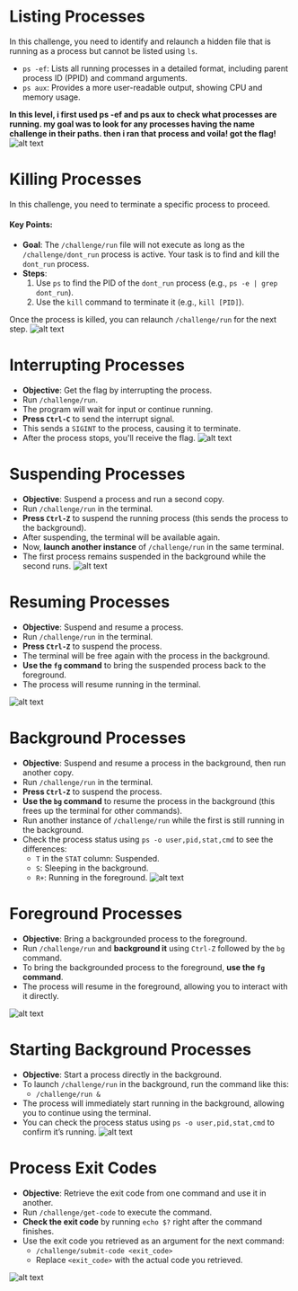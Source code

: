 # Listing Processes

In this challenge, you need to identify and relaunch a hidden file that is running as a process but cannot be listed using `ls`.
  - `ps -ef`: Lists all running processes in a detailed format, including parent process ID (PPID) and command arguments.
  - `ps aux`: Provides a more user-readable output, showing CPU and memory usage.


**In this level, i first used ps -ef and ps aux to check what processes are running. my goal was to look for any processes having the name challenge in their paths. then i ran that process and voila! got the flag!**
![alt text](image-49.png)

# Killing Processes

In this challenge, you need to terminate a specific process to proceed.

#### Key Points:
- **Goal**: The `/challenge/run` file will not execute as long as the `/challenge/dont_run` process is active. Your task is to find and kill the `dont_run` process.
- **Steps**:
  1. Use `ps` to find the PID of the `dont_run` process (e.g., `ps -e | grep dont_run`).
  2. Use the `kill` command to terminate it (e.g., `kill [PID]`).

Once the process is killed, you can relaunch `/challenge/run` for the next step.
![alt text](image-50.png)
# Interrupting Processes

- **Objective**: Get the flag by interrupting the process.
- Run `/challenge/run`.
- The program will wait for input or continue running.
- **Press `Ctrl-C`** to send the interrupt signal.
- This sends a `SIGINT` to the process, causing it to terminate.
- After the process stops, you'll receive the flag.
![alt text](image-52.png)
# Suspending Processes

- **Objective**: Suspend a process and run a second copy.
- Run `/challenge/run` in the terminal.
- **Press `Ctrl-Z`** to suspend the running process (this sends the process to the background).
- After suspending, the terminal will be available again.
- Now, **launch another instance** of `/challenge/run` in the same terminal.
- The first process remains suspended in the background while the second runs.
![alt text](image-53.png)
# Resuming Processes

- **Objective**: Suspend and resume a process.
- Run `/challenge/run` in the terminal.
- **Press `Ctrl-Z`** to suspend the process.
- The terminal will be free again with the process in the background.
- **Use the `fg` command** to bring the suspended process back to the foreground.
- The process will resume running in the terminal.

![alt text](image-54.png)
# Background Processes

- **Objective**: Suspend and resume a process in the background, then run another copy.
- Run `/challenge/run` in the terminal.
- **Press `Ctrl-Z`** to suspend the process.
- **Use the `bg` command** to resume the process in the background (this frees up the terminal for other commands).
- Run another instance of `/challenge/run` while the first is still running in the background.
- Check the process status using `ps -o user,pid,stat,cmd` to see the differences:
  - `T` in the `STAT` column: Suspended.
  - `S`: Sleeping in the background.
  - `R+`: Running in the foreground.
![alt text](image-55.png)
# Foreground Processes

- **Objective**: Bring a backgrounded process to the foreground.
- Run `/challenge/run` and **background it** using `Ctrl-Z` followed by the `bg` command.
- To bring the backgrounded process to the foreground, **use the `fg` command**.
- The process will resume in the foreground, allowing you to interact with it directly.

![alt text](image-56.png)
# Starting Background Processes

- **Objective**: Start a process directly in the background.
- To launch `/challenge/run` in the background, run the command like this:
  - `/challenge/run &`
- The process will immediately start running in the background, allowing you to continue using the terminal.
- You can check the process status using `ps -o user,pid,stat,cmd` to confirm it’s running.
![alt text](image-57.png)
# Process Exit Codes

- **Objective**: Retrieve the exit code from one command and use it in another.
- Run `/challenge/get-code` to execute the command.
- **Check the exit code** by running `echo $?` right after the command finishes.
- Use the exit code you retrieved as an argument for the next command:
  - `/challenge/submit-code <exit_code>`
  - Replace `<exit_code>` with the actual code you retrieved.

![alt text](image-58.png)